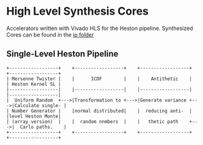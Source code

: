 High Level Synthesis Cores
==========================

Accelerators written with Vivado HLS for the Heston pipeline.
Synthesized Cores can be found in the [ip folder](../ip)

Single-Level Heston Pipeline
----------------------------

```
+------------------+    +------------------+    +------------------+    +------------------+
| Mersenne Twister |    |      ICDF        |    |    Antithetic    |    | Heston Kernel SL |
|------------------|    |------------------|    |------------------|    |------------------|
|  Uniform Random  +--->|Transformation to +--->|Generate variance +--->|Calculate single- |
| Number Generator |    |normal distributed|    |  reducing anti-  |    |level Heston Monte|
| (array version)  |    |  random nnmbers  |    |   thetic path    +--->|  Carlo paths.    |
+------------------+    +------------------+    +------------------+    +------------------+
```
